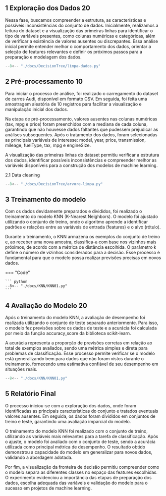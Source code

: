 ## 1	Exploração dos Dados 20

Nessa fase, buscamos compreender a estrutura, as características e possíveis inconsistências do conjunto de dados. Inicialmente, realizamos a leitura do dataset e a visualização das primeiras linhas para identificar o tipo de variáveis presentes, como colunas numéricas e categóricas, além de verificar a existência de valores ausentes ou discrepantes. Essa análise inicial permite entender melhor o comportamento dos dados, orientar a seleção de features relevantes e definir os próximos passos para a preparação e modelagem dos dados.

``` python exec="on" html="0"
--8<-- "./docs/DecisionTree/limpa-dados.py"
```

## 2	Pré-processamento 10

Para iniciar o processo de análise, foi realizado o carregamento do dataset de carros Audi, disponível em formato CSV. Em seguida, foi feita uma amostragem aleatória de 10 registros para facilitar a visualização e manipulação inicial dos dados.

Na etapa de pré-processamento, valores ausentes nas colunas numéricas (tax, mpg e price) foram preenchidos com a mediana de cada coluna, garantindo que não houvesse dados faltantes que pudessem prejudicar as análises subsequentes. Após o tratamento dos dados, foram selecionadas as principais variáveis de interesse: model, year, price, transmission, mileage, fuelType, tax, mpg e engineSize.

A visualização das primeiras linhas do dataset permitiu verificar a estrutura dos dados, identificar possíveis inconsistências e compreender melhor as variáveis disponíveis para a construção dos modelos de machine learning.

2.1 Data cleaning

``` python exec="on" html="0"
--8<-- "./docs/DecisionTree/arvore-limpa.py"
```

## 3 Treinamento do modelo

Com os dados devidamente preparados e divididos, foi realizado o treinamento do modelo KNN (K-Nearest Neighbors). O modelo foi ajustado utilizando o conjunto de treino, onde o algoritmo aprende a identificar padrões e relações entre as variáveis de entrada (features) e o alvo (rótulo).

Durante o treinamento, o KNN armazena os exemplos do conjunto de treino e, ao receber uma nova amostra, classifica-a com base nos vizinhos mais próximos, de acordo com a métrica de distância escolhida. O parâmetro k define o número de vizinhos considerados para a decisão. Esse processo é fundamental para que o modelo possa realizar previsões precisas em novos dados.

=== "Code"

    ``` python 
    --8<-- "./docs/KNN/KNN01.py"
    ```

## 4 Avaliação do Modelo	20

Após o treinamento do modelo KNN, a avaliação de desempenho foi realizada utilizando o conjunto de teste separado anteriormente. Para isso, o modelo fez previsões sobre os dados de teste e a acurácia foi calculada por meio da função accuracy_score da biblioteca scikit-learn.

A acurácia representa a proporção de previsões corretas em relação ao total de exemplos avaliados, sendo uma métrica simples e direta para problemas de classificação. Esse processo permite verificar se o modelo está generalizando bem para dados que não foram vistos durante o treinamento, fornecendo uma estimativa confiável de seu desempenho em situações reais.

``` python exec="on" html="1"
--8<-- "./docs/KNN/KNN01.py"
```

## 5	Relatório Final

O processo iniciou-se com a exploração dos dados, onde foram identificadas as principais características do conjunto e tratados eventuais valores ausentes. Em seguida, os dados foram divididos em conjuntos de treino e teste, garantindo uma avaliação imparcial do modelo.

O treinamento do modelo KNN foi realizado com o conjunto de treino, utilizando as variáveis mais relevantes para a tarefa de classificação. Após o ajuste, o modelo foi avaliado com o conjunto de teste, sendo a acurácia utilizada como principal métrica de desempenho. O resultado obtido demonstrou a capacidade do modelo em generalizar para novos dados, validando a abordagem adotada.

Por fim, a visualização da fronteira de decisão permitiu compreender como o modelo separa as diferentes classes no espaço das features escolhidas. O experimento evidenciou a importância das etapas de preparação dos dados, escolha adequada das variáveis e validação do modelo para o sucesso em projetos de machine learning.